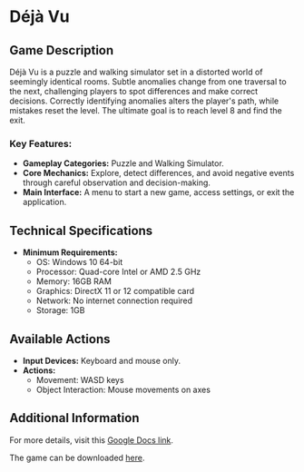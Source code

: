 # Déjà Vu

## Game Description
Déjà Vu is a puzzle and walking simulator set in a distorted world of seemingly identical rooms. Subtle anomalies change from one traversal to the next, challenging players to spot differences and make correct decisions. Correctly identifying anomalies alters the player's path, while mistakes reset the level. The ultimate goal is to reach level 8 and find the exit.

### Key Features:
- **Gameplay Categories:** Puzzle and Walking Simulator.
- **Core Mechanics:** Explore, detect differences, and avoid negative events through careful observation and decision-making.
- **Main Interface:** A menu to start a new game, access settings, or exit the application.

## Technical Specifications
- **Minimum Requirements:**
  - OS: Windows 10 64-bit
  - Processor: Quad-core Intel or AMD 2.5 GHz
  - Memory: 16GB RAM
  - Graphics: DirectX 11 or 12 compatible card
  - Network: No internet connection required
  - Storage: 1GB

## Available Actions
- **Input Devices:** Keyboard and mouse only.
- **Actions:**
  - Movement: WASD keys
  - Object Interaction: Mouse movements on axes

## Additional Information
For more details, visit this <a href="https://docs.google.com/document/d/1qMShb1KKxOqdayj1v5zit8lm3DB6fAwS4UB9EkHa7mk/edit?usp=sharing">Google Docs link</a>.

The game can be downloaded <a href="https://mega.nz/file/rmBUgTYI#KHmgrAW3fdfbr3g0xMS9UqNhNpAw09HuK2iegIrdFu0">here</a>.
